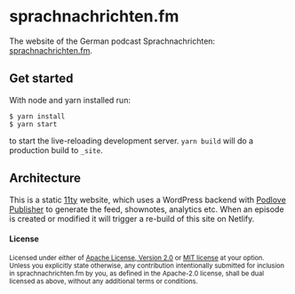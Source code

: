 # sprachnachrichten.fm

The website of the German podcast Sprachnachrichten: 
[sprachnachrichten.fm](https://sprachnachrichten.fm).

## Get started

With node and yarn installed run:

```
$ yarn install
$ yarn start
```

to start the live-reloading development server. `yarn build` will do a 
production build to `_site`.

## Architecture

This is a static [11ty](https://www.11ty.dev) website, which uses a WordPress
backend with [Podlove Publisher](https://publisher.podlove.org) to generate the 
feed, shownotes, analytics etc. When an episode is created or modified it will
trigger a re-build of this site on Netlify.

#### License

<sup>
Licensed under either of <a href="LICENSE-APACHE">Apache License, Version
2.0</a> or <a href="LICENSE-MIT">MIT license</a> at your option.
</sup>

<br>

<sub>
Unless you explicitly state otherwise, any contribution intentionally submitted
for inclusion in sprachnachrichten.fm by you, as defined in the Apache-2.0 license, 
shall be dual licensed as above, without any additional terms or conditions.
</sub>
